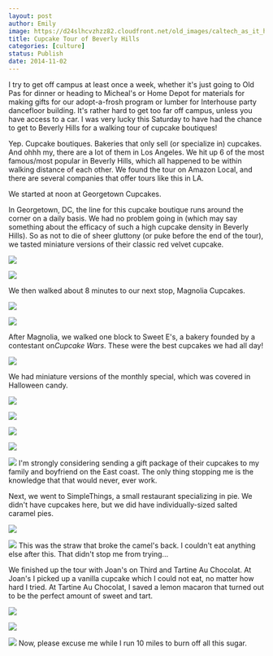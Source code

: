 ```yaml
---
layout: post
author: Emily
image: https://d24slhcvzhzz82.cloudfront.net/old_images/caltech_as_it_happens/6a0105349b8251970b01b7c6fb8571970b.jpg
title: Cupcake Tour of Beverly Hills 
categories: [culture]
status: Publish
date: 2014-11-02
---
```


I try to get off campus at least once a week, whether it's just going to Old Pas for dinner or heading to Micheal's or Home Depot for materials for making gifts for our adopt-a-frosh program or lumber for Interhouse party dancefloor building. It's rather hard to get too far off campus, unless you have access to a car. I was very lucky this Saturday to have had the chance to get to Beverly Hills for a walking tour of cupcake boutiques!

Yep. Cupcake boutiques. Bakeries that only sell (or specialize in) cupcakes. And ohhh my, there are a lot of them in Los Angeles. We hit up 6 of the most famous/most popular in Beverly Hills, which all happened to be within walking distance of each other. We found the tour on Amazon Local, and there are several companies that offer tours like this in LA.

We started at noon at Georgetown Cupcakes.

In Georgetown, DC, the line for this cupcake boutique runs around the corner on a daily basis. We had no problem going in (which may say something about the efficacy of such a high cupcake density in Beverly Hills). So as not to die of sheer gluttony (or puke before the end of the tour), we tasted miniature versions of their classic red velvet cupcake.


![](https://d24slhcvzhzz82.cloudfront.net/old_images/caltech_as_it_happens/6a0105349b8251970b01b7c6fb8601970b.jpg)


![](https://d24slhcvzhzz82.cloudfront.net/old_images/caltech_as_it_happens/6a0105349b8251970b01b8d0858b86970c.jpg)

We then walked about 8 minutes to our next stop, Magnolia Cupcakes.


![](https://d24slhcvzhzz82.cloudfront.net/old_images/caltech_as_it_happens/6a0105349b8251970b01b8d0858bbf970c.jpg)

![](https://d24slhcvzhzz82.cloudfront.net/old_images/caltech_as_it_happens/6a0105349b8251970b01b7c6fb868e970b.jpg)

After Magnolia, we walked one block to Sweet E's, a bakery founded by a contestant on*Cupcake Wars*. These were the best cupcakes we had all day!


![](https://d24slhcvzhzz82.cloudfront.net/old_images/caltech_as_it_happens/6a0105349b8251970b01bb07a0bce0970d.jpg)

We had miniature versions of the monthly special, which was covered in Halloween candy.


![](https://d24slhcvzhzz82.cloudfront.net/old_images/caltech_as_it_happens/6a0105349b8251970b01bb07a0bcf8970d.jpg)


![](https://d24slhcvzhzz82.cloudfront.net/old_images/caltech_as_it_happens/6a0105349b8251970b01b7c6fb86ec970b.jpg)


![](https://d24slhcvzhzz82.cloudfront.net/old_images/caltech_as_it_happens/6a0105349b8251970b01b8d0858c7b970c.jpg)

![](https://d24slhcvzhzz82.cloudfront.net/old_images/caltech_as_it_happens/6a0105349b8251970b01b8d0858cad970c.jpg)


![](https://d24slhcvzhzz82.cloudfront.net/old_images/caltech_as_it_happens/6a0105349b8251970b01b8d0858cbe970c.jpg)
I'm strongly considering sending a gift package of their cupcakes to my family and boyfriend on the East coast. The only thing stopping me is the knowledge that that would never, ever work.

Next, we went to SimpleThings, a small restaurant specializing in pie. We didn't have cupcakes here, but we did have individually-sized salted caramel pies.


![](https://d24slhcvzhzz82.cloudfront.net/old_images/caltech_as_it_happens/6a0105349b8251970b01b7c6fb87a0970b.jpg)


![](https://d24slhcvzhzz82.cloudfront.net/old_images/caltech_as_it_happens/6a0105349b8251970b01bb07a0bda2970d.jpg)
This was the straw that broke the camel's back. I couldn't eat anything else after this. That didn't stop me from trying...

We finished up the tour with Joan's on Third and Tartine Au Chocolat. At Joan's I picked up a vanilla cupcake which I could not eat, no matter how hard I tried. At Tartine Au Chocolat, I saved a lemon macaron that turned out to be the perfect amount of sweet and tart.


![](https://d24slhcvzhzz82.cloudfront.net/old_images/caltech_as_it_happens/6a0105349b8251970b01bb07a0bdc3970d.jpg)


![](https://d24slhcvzhzz82.cloudfront.net/old_images/caltech_as_it_happens/6a0105349b8251970b01bb07a0bdee970d.jpg)


![](https://d24slhcvzhzz82.cloudfront.net/old_images/caltech_as_it_happens/6a0105349b8251970b01b8d0858d79970c.jpg)
Now, please excuse me while I run 10 miles to burn off all this sugar.

